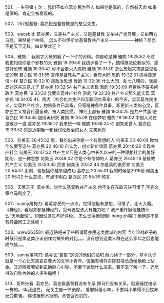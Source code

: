 501、一生只错十次： 我们不如立葛亦民为圣人
如果他是真的，自然有天命
如果是假的，肯定会被发现的。

502、257假基督: 葛亦民是基督教里的憨豆先生。

503、wsqsbld: 葛亦民，又是共产主义，又是基督教
又拍共产党马屁，又拍西方马屁，果然是个神经。
怎么不叫伊斯兰基督教共产主义——————神经？那岂不是天下无敌，四处受欢迎？

504、雅韵： 我刚才大概的看了一下你的资料。你自称是神
雅韵 19:28:52
不过我更相信你是个邪教的头
雅韵 19:29:50
我初步看了一下，搞得跟法伦教似的，感觉好恐怖
雅韵 19:30:42
你不会走火入魔吧
雅韵 19:31:30
怎么想起来搞这些鬼名堂的啊
葛亦民 19:31:55
宣传基督教共产主义，世界大同
雅韵 19:32:01
搞得像迷信一样
葛亦民 19:32:10
是政治思想
雅韵 19:32:36
什么大同，乱七八糟的，我最反对这些玩意儿了
葛亦民 19:32:54
共产主义实现
雅韵 19:33:09
老百姓不要多问政治 
葛亦民 19:33:30
我要实现共产社会
雅韵 19:33:38
共产主义那么能实现 
葛亦民 19:34:05
41、两大（社会化大生产和互联网大革命）的今天，实现葛亦民主义，实现共产社会，物质条件已具备，只等精神条件具备，即更新人类的心灵，葛亦民主义福音传遍全球，被人类接受。
神经上都有
雅韵 19:34:25
是共产共妻 吧
葛亦民 19:34:45
细则再研究
雅韵 19:35:08
在做梦吧
雅韵 19:36:02
中国人现在是散沙一盘 
葛亦民 19:36:17
我来统一啊
雅韵 19:36:24
你
别笑死世人
葛亦民 19:36:52
你是近期唯一和我讨论政治的女人
先笑死你

505、何美玉 20:45:32
恩，看的出来你是一个有思想的人
何美玉 20:46:09
你为什么要写这些
葛亦民 20:46:10
自认为，创立新价值观
葛亦民 20:46:26
实现共产社会
何美玉 20:47:32
共产主义只是人类心中长久以来的一种理想社会的美好期盼，是一种念想
何美玉 20:49:02
你是个有信仰的人
葛亦民 20:49:18
基督教共产主义
何美玉 20:50:45
厉害
何美玉 20:52:44
你是真的很厉害
何美玉 20:54:37
谢谢，也祝福你越来越成功
葛亦民 20:55:01
我的时候是2019前
何美玉 20:55:22
什么意思，有点不明白
葛亦民 20:55:39
预言

506、天鹰王子: 葛亦民，说什么基督教共产主义
他不生在东欧苏联可惜了,写完文章立马剧变了。

507、sunny屠狗刀:  看葛亦民的一点点，觉得他挺有思想，可惜了，走火入魔。
《神经》，看起来都挺神经的，受膏者应该大有能力吧？
我严重怀疑他能搞什么“天地至理”。却因没见过不好评论。
怎么觉得他很像li hong zhi呢？他俩是不是有异曲同工之处呢！

508、www263581: 最近贴吧来了些所谓葛亦民这类教派的内容
当年论战轮子的时候只是拿这类小派别作为搞笑的对比。。。没有想到这类人群在这么多年之后也能成气候。。。

509、sunny屠狗刀: 葛亦民“葛巢”是说的他们的贴吧
耐心读了一部分，基本认识就是一个心比天高妄自尊大的文学小青年。偏偏有境外实际鼓噪怂恿给他脸上贴金。其追随者若受到正确耐心引导，不至于掀起什么浪来。若不去了解一下，还觉得敢自称为神的人多牛逼呢！

510、爱玲张看: 葛亦民、葛花跟基督教没有关系
跟马列没有关系，就跟骚扰电话一样的。
叫我退党，
无关主题一律删除，
爱耶稣爱小羊，不要叫小羊得不到牧养反受欺骗。
你该抵制不抵制。基督会责罚的。